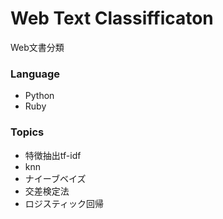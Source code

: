 # Web Text Classifficaton
Web文書分類　

### Language
- Python
- Ruby

### Topics

- 特徴抽出tf-idf
- knn
- ナイーブベイズ
- 交差検定法
- ロジスティック回帰



